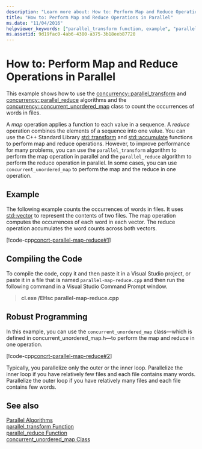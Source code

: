 ```yaml
---
description: "Learn more about: How to: Perform Map and Reduce Operations in Parallel"
title: "How to: Perform Map and Reduce Operations in Parallel"
ms.date: "11/04/2016"
helpviewer_keywords: ["parallel_transform function, example", "parallel map and reduce, example", "parallel_reduce function, example"]
ms.assetid: 9d19fac0-4ab6-4380-a375-3b18eeb87720
---
```

# How to: Perform Map and Reduce Operations in Parallel

This example shows how to use the [concurrency::parallel_transform](reference/concurrency-namespace-functions.md#parallel_transform) and [concurrency::parallel_reduce](reference/concurrency-namespace-functions.md#parallel_reduce) algorithms and the [concurrency::concurrent_unordered_map](../../parallel/concrt/reference/concurrent-unordered-map-class.md) class to count the occurrences of words in files.

A *map* operation applies a function to each value in a sequence. A *reduce* operation combines the elements of a sequence into one value. You can use the C++ Standard Library [std::transform](../../standard-library/algorithm-functions.md#transform) and [std::accumulate](../../standard-library/numeric-functions.md#accumulate) functions to perform map and reduce operations. However, to improve performance for many problems, you can use the `parallel_transform` algorithm to perform the map operation in parallel and the `parallel_reduce` algorithm to perform the reduce operation in parallel. In some cases, you can use `concurrent_unordered_map` to perform the map and the reduce in one operation.

## Example

The following example counts the occurrences of words in files. It uses [std::vector](../../standard-library/vector-class.md) to represent the contents of two files. The map operation computes the occurrences of each word in each vector. The reduce operation accumulates the word counts across both vectors.

[!code-cpp[concrt-parallel-map-reduce#1](../../parallel/concrt/codesnippet/cpp/how-to-perform-map-and-reduce-operations-in-parallel_1.cpp)]

## Compiling the Code

To compile the code, copy it and then paste it in a Visual Studio project, or paste it in a file that is named `parallel-map-reduce.cpp` and then run the following command in a Visual Studio Command Prompt window.

> **cl.exe /EHsc parallel-map-reduce.cpp**

## Robust Programming

In this example, you can use the `concurrent_unordered_map` class—which is defined in concurrent_unordered_map.h—to perform the map and reduce in one operation.

[!code-cpp[concrt-parallel-map-reduce#2](../../parallel/concrt/codesnippet/cpp/how-to-perform-map-and-reduce-operations-in-parallel_2.cpp)]

Typically, you parallelize only the outer or the inner loop. Parallelize the inner loop if you have relatively few files and each file contains many words. Parallelize the outer loop if you have relatively many files and each file contains few words.

## See also

[Parallel Algorithms](../../parallel/concrt/parallel-algorithms.md)<br/>
[parallel_transform Function](reference/concurrency-namespace-functions.md#parallel_transform)<br/>
[parallel_reduce Function](reference/concurrency-namespace-functions.md#parallel_reduce)<br/>
[concurrent_unordered_map Class](../../parallel/concrt/reference/concurrent-unordered-map-class.md)
